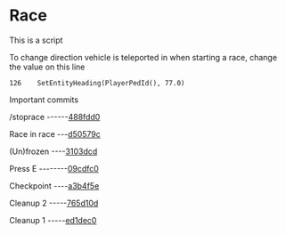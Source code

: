 # Race
This is a script
 
 
 
To change direction vehicle is teleported in when starting a race, change the value on this line
```
126    SetEntityHeading(PlayerPedId(), 77.0)
```
 
  
  Important commits
  
  /stoprace ------[488fdd0](https://github.com/Hunt3red/race/commit/488fdd008acdf91fa8f42875eced9c0a69ad939e)
  
  Race in race ---[d50579c](https://github.com/Hunt3red/race/commit/d50579c38f42498592bc8726c1ee337dd883467b)
  
  (Un)frozen ----[3103dcd](https://github.com/Hunt3red/race/commit/3103dcdfe18c5c422e5682844c243042cb9daa41)
  
  Press E --------[09cdfc0](https://github.com/Hunt3red/race/commit/09cdfc0572b00f15b4a6bb033b22fe8ab6789dfe)
  
  Checkpoint ----[a3b4f5e](https://github.com/Hunt3red/race/commit/a3b4f5e62b1b95d1a32d42d5d1f7c014fc523300)
  
  Cleanup 2 -----[765d10d](https://github.com/Hunt3red/race/commit/765d10d3db847546beb515a0fa05f0732cb89a16)
  
  Cleanup 1 -----[ed1dec0](https://github.com/Hunt3red/race/commit/ed1dec0f62650ccbdfd517e9fcc8c8dd16623c9a)
